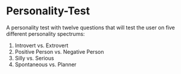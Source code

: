 # Personality-Test

A personality test with twelve questions that will test the user on five different personality spectrums:
1.	Introvert vs. Extrovert
2.	Positive Person vs. Negative Person
3.	Silly vs. Serious
4.	Spontaneous vs. Planner
